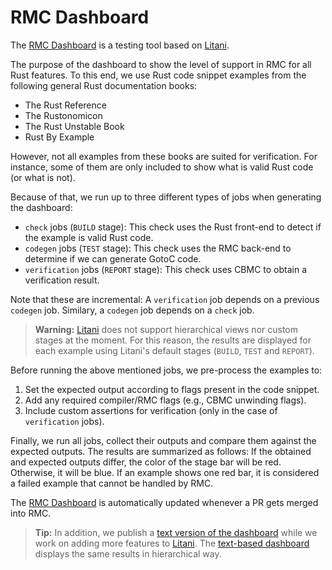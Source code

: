 # RMC Dashboard

The [RMC Dashboard](./dashboard/index.html) is a testing tool based on [Litani](https://github.com/awslabs/aws-build-accumulator).

The purpose of the dashboard to show the level of support in RMC for all Rust features.
To this end, we use Rust code snippet examples from the following general Rust documentation books:
 * The Rust Reference
 * The Rustonomicon
 * The Rust Unstable Book
 * Rust By Example

However, not all examples from these books are suited for verification.
For instance, some of them are only included to show what is valid Rust code (or what is not).

Because of that, we run up to three different types of jobs when generating the dashboard:
 * `check` jobs (`BUILD` stage): This check uses the Rust front-end to detect if the example is valid Rust code.
 * `codegen` jobs (`TEST` stage): This check uses the RMC back-end to determine if we can generate GotoC code.
 * `verification` jobs (`REPORT` stage): This check uses CBMC to obtain a verification result.

Note that these are incremental: A `verification` job depends on a previous `codegen` job.
Similary, a `codegen` job depends on a `check` job.

> **Warning:** [Litani](https://github.com/awslabs/aws-build-accumulator) does not support
> hierarchical views nor custom stages at the moment. For this reason, the results are
> displayed for each example using Litani's default stages (`BUILD`, `TEST` and `REPORT`).

Before running the above mentioned jobs, we pre-process the examples to:
 1. Set the expected output according to flags present in the code snippet.
 2. Add any required compiler/RMC flags (e.g., CBMC unwinding flags).
 3. Include custom assertions for verification (only in the case of `verification` jobs).

Finally, we run all jobs, collect their outputs and compare them against the expected outputs.
The results are summarized as follows: If the obtained and expected outputs differ,
the color of the stage bar will be red. Otherwise, it will be blue.
If an example shows one red bar, it is considered a failed example that cannot be handled by RMC.

The [RMC Dashboard](./dashboard/index.html) is automatically updated whenever
a PR gets merged into RMC.

> **Tip:** In addition, we publish a [text version of the dashboard](./dashboard/dashboard.txt)
> while we work on adding more features to [Litani](https://github.com/awslabs/aws-build-accumulator).
> The [text-based dashboard](./dashboard/dashboard.txt) displays the same results in hierarchical way.
